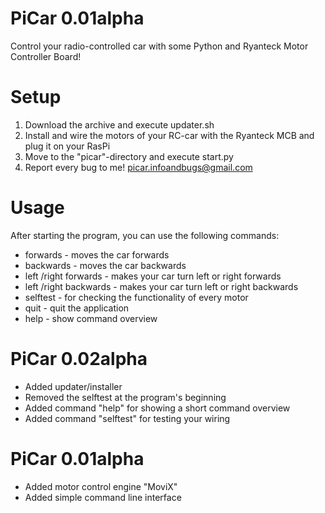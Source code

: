 PiCar 0.01alpha
===============

Control your radio-controlled car with some Python and Ryanteck Motor Controller Board!

Setup
=====

1. Download the archive and execute updater.sh
2. Install and wire the motors of your RC-car with the Ryanteck MCB and plug it on your RasPi
3. Move to the "picar"-directory and execute start.py
4. Report every bug to me! picar.infoandbugs@gmail.com

Usage
=====

After starting the program, you can use the following commands:

+ forwards - moves the car forwards
+ backwards - moves the car backwards
+ left /right forwards - makes your car turn left or right forwards
+ left /right backwards - makes your car turn left or right backwards
+ selftest - for checking the functionality of every motor
+ quit - quit the application
+ help - show command overview

PiCar 0.02alpha
===============

+ Added updater/installer
+ Removed the selftest at the program's beginning
+ Added command "help" for showing a short command overview
+ Added command "selftest" for testing your wiring


PiCar 0.01alpha
===============

+ Added motor control engine "MoviX"
+ Added simple command line interface
